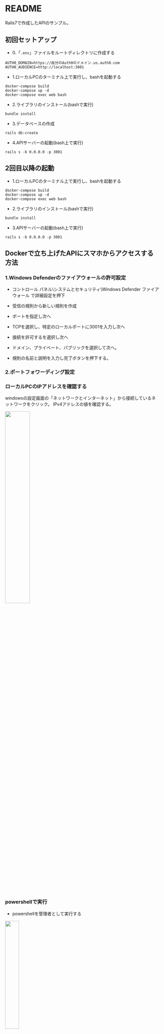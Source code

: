 # README
Rails7で作成したAPIのサンプル。

## 初回セットアップ
- 0.「`.env`」ファイルをルートディレクトリに作成する

```
AUTH0_DOMAIN=https://自分のAuth0のドメイン.us.auth0.com
AUTH0_AUDIENCE=http://localhost:3001
```

- 1.ローカルPCのターミナル上で実行し、bashを起動する
``` 
docker-compose build
docker-compose up -d
docker-compose exec web bash

```

- 2.ライブラリのインストール(bashで実行)
```
bundle install
```

- 3.データベースの作成
```
rails db:create
```


- 4.APIサーバーの起動(bash上で実行)
```
rails s -b 0.0.0.0 -p 3001
```




## 2回目以降の起動
- 1.ローカルPCのターミナル上で実行し、bashを起動する
``` 
docker-compose build
docker-compose up -d
docker-compose exec web bash

```

- 2.ライブラリのインストール(bashで実行)
```
bundle install
```

- 3.APIサーバーの起動(bash上で実行)
```
rails s -b 0.0.0.0 -p 3001

```


## Dockerで立ち上げたAPIにスマホからアクセスする方法

### 1.Windows Defenderのファイアウォールの許可設定
- コントロール パネル\システムとセキュリティ\Windows Defender ファイアウォール
で詳細設定を押下

- 受信の規則から新しい規則を作成
- ポートを指定し次へ
- TCPを選択し、特定のローカルポートに3001を入力し次へ
- 接続を許可するを選択し次へ
- ドメイン、プライベート、パブリックを選択して次へ。
- 規則の名前と説明を入力し完了ボタンを押下する。


### 2.ポートフォワーディング設定
### ローカルPCのIPアドレスを確認する
windowsの設定画面の「ネットワークとインターネット」から接続しているネットワークをクリック。
IPv4アドレスの値を確認する。

  <img src="https://storage.googleapis.com/zenn-user-upload/bb480083eb9f-20231107.png" width="40%">


### powershellで実行
- powershellを管理者として実行する

<img src="https://storage.googleapis.com/zenn-user-upload/5c40e0f73b36-20231107.png" width="30%">


- 設定前に現在のポートフォワード設定を確認する
  ```
  netsh interface portproxy show all
  ```


- netshコマンドでポートフォワードを設定を行なう。
  ```
  netsh interface portproxy add v4tov4 listenport={ローカルPCのリッスンポート} listenaddress={windowsの設定から確認したIPアドレス} connectport={Docker上で起動しているアクセスしたいアプリケーションのポート} connectaddress={DockerのIPアドレス}  
  ```

  たとえば、Dockerコンテナ上で、`rails s -b 0.0.0.0 -p 3001`で立ち上げる場合は、DockerのIPアドレスは0.0.0.0を指定する。

  ```
  # 例
  netsh interface portproxy add v4tov4 listenport=3001 listenaddress=172.28.72.28 connectport=3001 connectaddress=0.0.0.0
  ```

- ポートフォワード設定を確認し、設定がされていることを確認する
  ```
  netsh interface portproxy show all
  ```

  <img src="https://storage.googleapis.com/zenn-user-upload/a885b8100959-20231107.png" width="40%">


- 参考：設定を消す場合
  ```
  netsh interface portproxy reset
  ```

- 詳細は以下記事に記載しました  
  https://zenn.dev/ringo_to/articles/fe6467653fb0d7